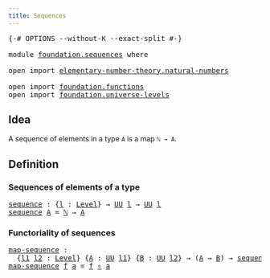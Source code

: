 ```yaml
---
title: Sequences
---
```


<pre class="Agda"><a id="35" class="Symbol">{-#</a> <a id="39" class="Keyword">OPTIONS</a> <a id="47" class="Pragma">--without-K</a> <a id="59" class="Pragma">--exact-split</a> <a id="73" class="Symbol">#-}</a>

<a id="78" class="Keyword">module</a> <a id="85" href="foundation.sequences.html" class="Module">foundation.sequences</a> <a id="106" class="Keyword">where</a>

<a id="113" class="Keyword">open</a> <a id="118" class="Keyword">import</a> <a id="125" href="elementary-number-theory.natural-numbers.html" class="Module">elementary-number-theory.natural-numbers</a>

<a id="167" class="Keyword">open</a> <a id="172" class="Keyword">import</a> <a id="179" href="foundation.functions.html" class="Module">foundation.functions</a>
<a id="200" class="Keyword">open</a> <a id="205" class="Keyword">import</a> <a id="212" href="foundation.universe-levels.html" class="Module">foundation.universe-levels</a>
</pre>
## Idea

A sequence of elements in a type `A` is a map `ℕ → A`.

## Definition

### Sequences of elements of a type

<pre class="Agda"><a id="sequence"></a><a id="369" href="foundation.sequences.html#369" class="Function">sequence</a> <a id="378" class="Symbol">:</a> <a id="380" class="Symbol">{</a><a id="381" href="foundation.sequences.html#381" class="Bound">l</a> <a id="383" class="Symbol">:</a> <a id="385" href="Agda.Primitive.html#597" class="Postulate">Level</a><a id="390" class="Symbol">}</a> <a id="392" class="Symbol">→</a> <a id="394" href="foundation-core.universe-levels.html#222" class="Primitive">UU</a> <a id="397" href="foundation.sequences.html#381" class="Bound">l</a> <a id="399" class="Symbol">→</a> <a id="401" href="foundation-core.universe-levels.html#222" class="Primitive">UU</a> <a id="404" href="foundation.sequences.html#381" class="Bound">l</a>
<a id="406" href="foundation.sequences.html#369" class="Function">sequence</a> <a id="415" href="foundation.sequences.html#415" class="Bound">A</a> <a id="417" class="Symbol">=</a> <a id="419" href="elementary-number-theory.natural-numbers.html#1444" class="Datatype">ℕ</a> <a id="421" class="Symbol">→</a> <a id="423" href="foundation.sequences.html#415" class="Bound">A</a>
</pre>
### Functoriality of sequences

<pre class="Agda"><a id="map-sequence"></a><a id="470" href="foundation.sequences.html#470" class="Function">map-sequence</a> <a id="483" class="Symbol">:</a>
  <a id="487" class="Symbol">{</a><a id="488" href="foundation.sequences.html#488" class="Bound">l1</a> <a id="491" href="foundation.sequences.html#491" class="Bound">l2</a> <a id="494" class="Symbol">:</a> <a id="496" href="Agda.Primitive.html#597" class="Postulate">Level</a><a id="501" class="Symbol">}</a> <a id="503" class="Symbol">{</a><a id="504" href="foundation.sequences.html#504" class="Bound">A</a> <a id="506" class="Symbol">:</a> <a id="508" href="foundation-core.universe-levels.html#222" class="Primitive">UU</a> <a id="511" href="foundation.sequences.html#488" class="Bound">l1</a><a id="513" class="Symbol">}</a> <a id="515" class="Symbol">{</a><a id="516" href="foundation.sequences.html#516" class="Bound">B</a> <a id="518" class="Symbol">:</a> <a id="520" href="foundation-core.universe-levels.html#222" class="Primitive">UU</a> <a id="523" href="foundation.sequences.html#491" class="Bound">l2</a><a id="525" class="Symbol">}</a> <a id="527" class="Symbol">→</a> <a id="529" class="Symbol">(</a><a id="530" href="foundation.sequences.html#504" class="Bound">A</a> <a id="532" class="Symbol">→</a> <a id="534" href="foundation.sequences.html#516" class="Bound">B</a><a id="535" class="Symbol">)</a> <a id="537" class="Symbol">→</a> <a id="539" href="foundation.sequences.html#369" class="Function">sequence</a> <a id="548" href="foundation.sequences.html#504" class="Bound">A</a> <a id="550" class="Symbol">→</a> <a id="552" href="foundation.sequences.html#369" class="Function">sequence</a> <a id="561" href="foundation.sequences.html#516" class="Bound">B</a>
<a id="563" href="foundation.sequences.html#470" class="Function">map-sequence</a> <a id="576" href="foundation.sequences.html#576" class="Bound">f</a> <a id="578" href="foundation.sequences.html#578" class="Bound">a</a> <a id="580" class="Symbol">=</a> <a id="582" href="foundation.sequences.html#576" class="Bound">f</a> <a id="584" href="foundation-core.functions.html#407" class="Function Operator">∘</a> <a id="586" href="foundation.sequences.html#578" class="Bound">a</a>
</pre>